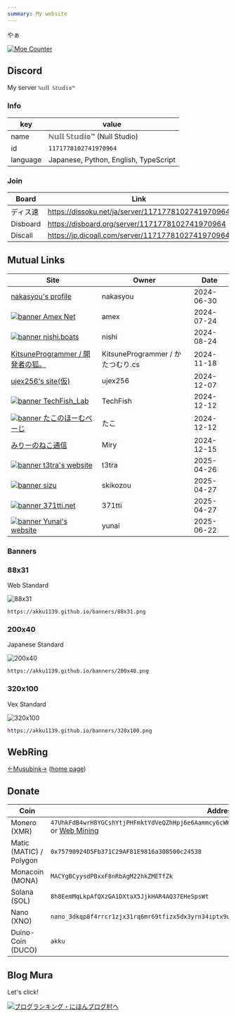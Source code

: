 ```yaml
---
summary: My website
---
```


やぁ

[![Moe Counter](https://count.getloli.com/get/@akku1139.github.io?theme=rule34&darkmode=0)](https://count.getloli.com/)


## Discord

My server `ℕ𝕦𝕝𝕝 𝕊𝕥𝕦𝕕𝕚𝕠™`

### Info

key | value
--- | ---
name | ℕ𝕦𝕝𝕝 𝕊𝕥𝕦𝕕𝕚𝕠™ (Null Studio)
id | `1171778102741970964`
language | Japanese, Python, English, TypeScript

### Join

Board | Link
--- | ---
ディス速 | https://dissoku.net/ja/server/1171778102741970964
Disboard | https://disboard.org/server/1171778102741970964
Discall | https://jp.dicoall.com/server/1171778102741970964

## Mutual Links

| Site | Owner | Date |
| ---- | ----- | ---- |
| [nakasyou's profile](https://nakasyou.github.io/) | nakasyou | 2024-06-30 |
| [![banner](https://cdn.edamamex.dev/banner.png) Amex Net](https://www.ame-x.net/) | amex | 2024-07-24 |
| [![banner](https://nishi.boats/banner.gif) nishi.boats](https://nishi.boats/) | nishi | 2024-08-24 |
| [KitsuneProgrammer / 開発者の狐。](https://kitsuneprogram.github.io/) | KitsuneProgrammer / かたつむり.cs | 2024-11-18 |
| [ujex256's site(仮)](https://ujr256.com/) | ujex256 | 2024-12-07 |
| [![banner](https://cdn.sakana11.org/banner.jpg) TechFish_Lab](https://sakana11.org/) | TechFish | 2024-12-12 |
| [![banner](https://info.takos.jp/banner.png) たこのほーむぺーじ](https://info.takos.jp/) | たこ | 2024-12-12 |
| [みりーのねこ通信](https://miry.jp/) | Miry | 2024-12-15 |
| [![banner](https://t3tra.dev/images/banner_dark.png) t3tra's website](https://t3tra.dev/) | t3tra | 2025-04-26 |
| [![banner](https://main.skikozou.me/banner.png) sizu](https://main.skikozou.me/) | skikozou | 2025-04-27 |
| [![banner](https://371tti.net/banner.png) 371tti.net](https://371tti.net/) | 371tti | 2025-04-27 |
| [![banner](https://ynai20.vercel.app/banner.png) Yunai's website](https://ynai20.vercel.app/) | yunai | 2025-06-22 |

### Banners

### 88x31

Web Standard

![88x31](/banners/88x31.png)

`https://akku1139.github.io/banners/88x31.png`

### 200x40

Japanese Standard

![200x40](/banners/200x40.png)

`https://akku1139.github.io/banners/200x40.png`

### 320x100

Vex Standard

![320x100](/banners/320x100.png)

`https://akku1139.github.io/banners/320x100.png`

## WebRing

[←](https://musubink.fyi/akku/previous)[Musubink](https://musubink.fyi/akku/random)[→](https://musubink.fyi/akku/next) ([home page](https://musubink.fyi/))

## Donate

| Coin | Address |
| --- | --- |
| Monero (XMR) | `47UhkFdB4wrH8YGCshYtjPHFmktYdVeQZhHpj6e6Aammcy6cWWALZWJAybA4xFgk94UXsKGKaZtGSB8QwoHrG7ao7wJ62Xs` <br> or [Web Mining](https://mining-site.pages.dev/) |
| Matic (MATIC) / Polygon | `0x75790924D5Fb371C29AF81E9816a308500c24538` |
| Monacoin (MONA) | `MACYgBCyysdPBxxF8nRbAgM22hkZMETfZk` |
| Solana (SOL) | `8h8EemMqLkpAfQXzGA1DXtaX5JjkHAR4AQ37EHeSpsWt` |
| Nano (XNO) | `nano_3dkqp8f4rrcr1zjx31rq6mr69tfizx5dx3yrn34iptx9u1qiymi4uxb7goxn` |
| Duino-Coin (DUCO) | `akku` |

## Blog Mura

Let's click!

[![ブログランキング・にほんブログ村へ](https://b.blogmura.com/banner-blogmura-landscape.svg)](https://blogmura.com/ranking/in?p_cid=11191815)
